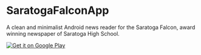 # SaratogaFalconApp
A clean and minimalist Android news reader for the Saratoga Falcon, award winning newspaper of Saratoga High School.

<a href='https://play.google.com/store/apps/details?id=io.github.joshuadeng.saratogafalcon&hl=en&pcampaignid=MKT-Other-global-all-co-prtnr-py-PartBadge-Mar2515-1'><img alt='Get it on Google Play' src='https://play.google.com/intl/en_us/badges/images/generic/en_badge_web_generic.png'/></a>
